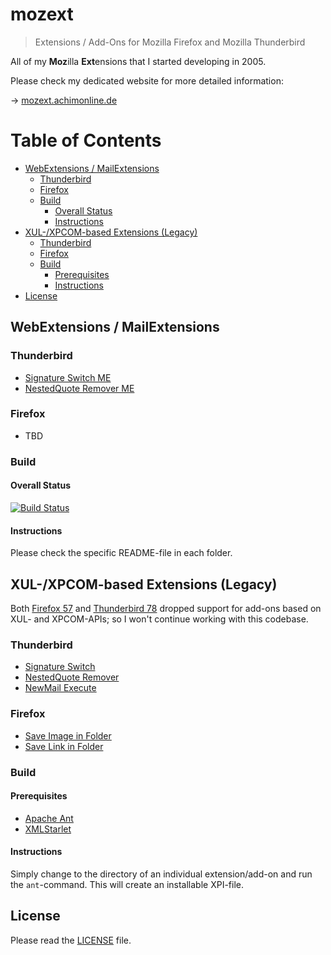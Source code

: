 # mozext
> Extensions / Add-Ons for Mozilla Firefox and Mozilla Thunderbird

All of my **Moz**illa **Ext**ensions that I started developing in 2005.

Please check my dedicated website for more detailed information:

&rarr; [mozext.achimonline.de](http://mozext.achimonline.de/)

Table of Contents
=================

* [WebExtensions / MailExtensions](#webextensions--mailextensions)
  * [Thunderbird](#thunderbird)
  * [Firefox](#firefox)
  * [Build](#build)
    * [Overall Status](#overall-status)
    * [Instructions](#instructions)
* [XUL-/XPCOM-based Extensions (Legacy)](#xul-xpcom-based-extensions-legacy)
  * [Thunderbird](#thunderbird-1)
  * [Firefox](#firefox-1)
  * [Build](#build-1)
    * [Prerequisites](#prerequisites)
    * [Instructions](#instructions-1)
* [License](#license)

## WebExtensions / MailExtensions

### Thunderbird

* [Signature Switch ME](signatureswitch-me)
* [NestedQuote Remover ME](nestedquoteremover-me)

### Firefox

* TBD

### Build

#### Overall Status

[![Build Status](https://travis-ci.org/4ch1m/mozext.svg?branch=master)](https://travis-ci.org/4ch1m/huElectron)

#### Instructions

Please check the specific README-file in each folder.

## XUL-/XPCOM-based Extensions (Legacy)

Both [Firefox 57](https://www.mozilla.org/en-US/firefox/57.0/releasenotes/) and [Thunderbird 78](https://www.thunderbird.net/en-US/thunderbird/78.0/releasenotes/) dropped support for add-ons based on XUL- and XPCOM-APIs;
so I won't continue working with this codebase.

### Thunderbird

* [Signature Switch](signatureswitch)
* [NestedQuote Remover](nestedquoteremover)
* [NewMail Execute](newmailexecute)

### Firefox

* [Save Image in Folder](saveimageinfolder)
* [Save Link in Folder](savelinkinfolder)

### Build

#### Prerequisites
* [Apache Ant](https://ant.apache.org/)
* [XMLStarlet](http://xmlstar.sourceforge.net/)

#### Instructions
Simply change to the directory of an individual extension/add-on and run the `ant`-command.
This will create an installable XPI-file.

## License
Please read the [LICENSE](LICENSE) file.
